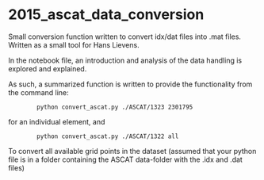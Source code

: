 # 2015_ascat_data_conversion
Small conversion function written to convert idx/dat files into .mat files. Written as a small tool for Hans Lievens.

In the notebook file, an introduction and analysis of the data handling is explored and explained. 

As such, a summarized function is written to provide the functionality from the command line:

            python convert_ascat.py ./ASCAT/1323 2301795

for an individual element, and

            python convert_ascat.py ./ASCAT/1322 all

To convert all available grid points in the dataset (assumed that your python file is in a folder containing the ASCAT data-folder with the .idx and .dat files)
